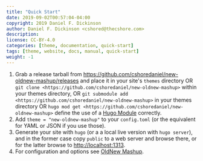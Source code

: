 ```yaml
---
title: "Quick Start"
date: 2019-09-02T00:57:04-04:00
copyright: 2019 Daniel F. Dickinson
author: Daniel F. Dickinson <cshored@thecshore.com>
description:
license: CC-BY-4.0
categories: [theme, documentation, quick-start]
tags: [theme, website, docs, manual, quick-start]
weight: -1
---
```


1.  Grab a release tarball from <https://github.com/cshoredaniel/new-oldnew-mashup/releases>
    and place it in your site's ``themes`` directory OR
    ``git clone <https://github.com/cshoredaniel/new-oldnew-mashup>``
    within your themes directory,
    OR ``git submodule add <https://github.com/cshoredaniel/new-oldnew-mashup>``
    in your themes directory OR ``hugo mod get <https://github.com/cshoredaniel/new-oldnew-mashup>``
    define the use of a [Hugo Module](https://gohugo.io/hugo-modules/)
    correctly.
2.  Add ``theme = "new-oldnew-mashup"`` to your ``config.toml`` (or the
    equivalent for YAML or JSON if you use those).
3.  Generate your site with ``hugo`` (or a a local live version with
    ``hugo server``), and in the former case copy ``public`` to a web
    server and browse there, or for the latter browse to <http://localhost:1313>.
4.  For configuration and options see [OldNew Mashup](https://new-oldnew-mashup.thecshore.com/docs).

